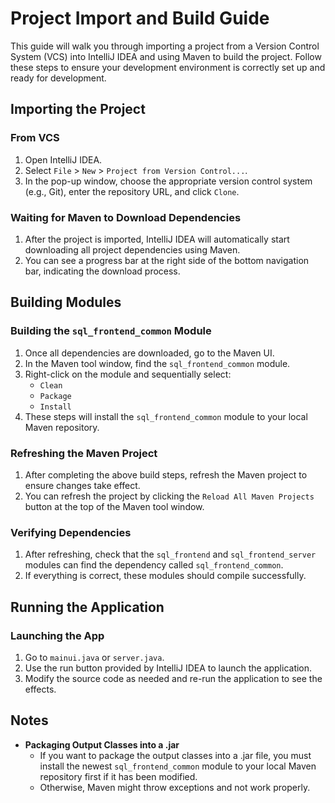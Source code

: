 

# Project Import and Build Guide

This guide will walk you through importing a project from a Version Control System (VCS) into IntelliJ IDEA and using Maven to build the project. Follow these steps to ensure your development environment is correctly set up and ready for development.

## Importing the Project

### From VCS

1. Open IntelliJ IDEA.
2. Select `File` > `New` > `Project from Version Control...`.
3. In the pop-up window, choose the appropriate version control system (e.g., Git), enter the repository URL, and click `Clone`.

### Waiting for Maven to Download Dependencies

1. After the project is imported, IntelliJ IDEA will automatically start downloading all project dependencies using Maven.
2. You can see a progress bar at the right side of the bottom navigation bar, indicating the download process.

## Building Modules

### Building the `sql_frontend_common` Module

1. Once all dependencies are downloaded, go to the Maven UI.
2. In the Maven tool window, find the `sql_frontend_common` module.
3. Right-click on the module and sequentially select:
   - `Clean`
   - `Package`
   - `Install`
4. These steps will install the `sql_frontend_common` module to your local Maven repository.

### Refreshing the Maven Project

1. After completing the above build steps, refresh the Maven project to ensure changes take effect.
2. You can refresh the project by clicking the `Reload All Maven Projects` button at the top of the Maven tool window.

### Verifying Dependencies

1. After refreshing, check that the `sql_frontend` and `sql_frontend_server` modules can find the dependency called `sql_frontend_common`.
2. If everything is correct, these modules should compile successfully.

## Running the Application

### Launching the App

1. Go to `mainui.java` or `server.java`.
2. Use the run button provided by IntelliJ IDEA to launch the application.
3. Modify the source code as needed and re-run the application to see the effects.

## Notes

- **Packaging Output Classes into a .jar**
  - If you want to package the output classes into a .jar file, you must install the newest `sql_frontend_common` module to your local Maven repository first if it has been modified.
  - Otherwise, Maven might throw exceptions and not work properly.
